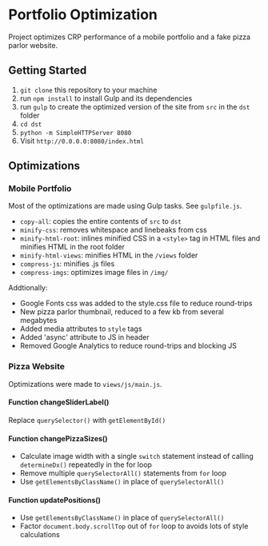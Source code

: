 # Portfolio Optimization
Project optimizes CRP performance of a mobile portfolio and a fake pizza parlor website.

## Getting Started
  1. `git clone` this repository to your machine
  2. run `npm install` to install Gulp and its dependencies
  3. run `gulp` to create the optimized version of the site from `src` in the `dst` folder
  4. `cd dst`
  5. `python -m SimpleHTTPServer 8080`
  6. Visit `http://0.0.0.0:8080/index.html`

## Optimizations

### Mobile Portfolio
Most of the optimizations are made using Gulp tasks. See `gulpfile.js`.
  * `copy-all`: copies the entire contents of `src` to `dst`
  * `minify-css`: removes whitespace and linebeaks from css
  * `minify-html-root`: inlines minified CSS in a `<style>` tag in HTML files and minifies HTML in the root folder
  * `minify-html-views`: minifies HTML in the `/views` folder
  * `compress-js`: minifies .js files
  * `compress-imgs`: optimizes image files in `/img/`

Addtionally:
  * Google Fonts css was added to the style.css file to reduce round-trips
  * New pizza parlor thumbnail, reduced to a few kb from several megabytes
  * Added media attributes to `style` tags
  * Added 'async' attribute to JS in header
  * Removed Google Analytics to reduce round-trips and blocking JS

### Pizza Website
Optimizations were made to `views/js/main.js`.

#### Function changeSliderLabel()
Replace `querySelector()` with `getElementById()`

#### Function changePizzaSizes()
  * Calculate image width with a single `switch` statement instead of calling `determineDx()` repeatedly in the for loop
  * Remove multiple `querySelectorAll()` statements from `for` loop
  * Use `getElementsByClassName()` in place of `querySelectorAll()`

#### Function updatePositions()
  * Use `getElementsByClassName()` in place of `querySelectorAll()`
  * Factor `document.body.scrollTop` out of `for` loop to avoids lots of style calculations
